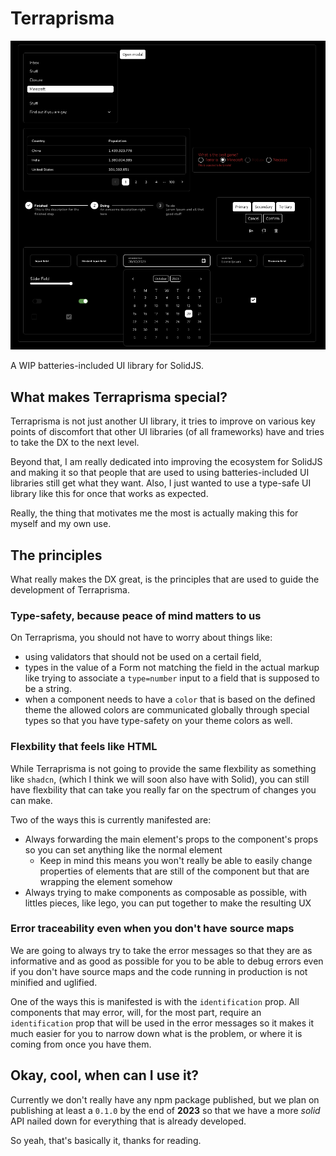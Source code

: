 # Terraprisma

<p align="center">
  <img
    src="https://github.com/gabrielmfern/Terraprisma/blob/3498e6a4054e1f345299658978b7468851717ca8/showcase.png"
    alt="components showcase"
  />
</p>

A WIP batteries-included UI library for SolidJS.

## What makes Terraprisma special?

Terraprisma is not just another UI library, it tries to improve on various key points
of discomfort that other UI libraries (of all frameworks) have and tries to take the DX to the next level.

Beyond that, I am really dedicated into improving the ecosystem for SolidJS and making it so that
people that are used to using batteries-included UI libraries still get what they want. Also, I just wanted
to use a type-safe UI library like this for once that works as expected.

Really, the thing that motivates me the most is actually making this for myself and my own use.

## The principles

What really makes the DX great, is the principles that are used to guide the development
of Terraprisma.

### Type-safety, because peace of mind matters to us

On Terraprisma, you should not have to worry about things like:
- using validators that should not be used on a certail field,
- types in the value of a Form not matching the field in the actual markup like trying to
associate a `type=number` input to a field that is supposed to be a string.
- when a component needs to have a `color` that is based on the defined theme the allowed colors
are communicated globally through special types so that you have type-safety on your theme colors as well.

### Flexbility that feels like HTML

While Terraprisma is not going to provide the same flexbility as something like `shadcn`,
(which I think we will soon also have with Solid), you can still have flexbility that can take you really far
on the spectrum of changes you can make.

Two of the ways this is currently manifested are:
- Always forwarding the main element's props to the component's props so you can set anything like the normal element
  * Keep in mind this means you won't really be able to easily change properties of elements that are still of the component but that are wrapping the element somehow
- Always trying to make components as composable as possible, with littles pieces, like lego, you can put together to make the resulting UX

### Error traceability even when you don't have source maps

We are going to always try to take the error messages so that they are as informative and as good as possible
for you to be able to debug errors even if you don't have source maps and the code running in production
is not minified and uglified.

One of the ways this is manifested is with the `identification` prop. All components that may error, will, for the most part,
require an `identification` prop that will be used in the error messages so it makes it much easier for you to narrow down
what is the problem, or where it is coming from once you have them.

## Okay, cool, when can I use it?

Currently we don't really have any npm package published, but we plan on publishing at least a `0.1.0`
by the end of **2023** so that we have a more *solid* API nailed down for everything that is already developed.

So yeah, that's basically it, thanks for reading.
